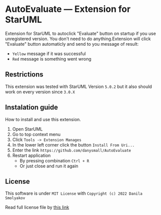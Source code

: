 # AutoEvaluate — Extension for StarUML

Extension for StarUML to autoclick "Evaluate" button on startup if you use unregistered version.
You don't need to do anything.Extension will click "Evaluate" button automaticly and send to you message of result:
- `Yellow` message if it was successful
- `Red` message is something went wrong

## Restrictions
This extension was tested with StarUML Version `5.0.2` but it also should work on every version since `3.0.X`

## Instalation guide
How to install and use this extension.
1. Open StarUML
2. Go to top context menu
3. Click `Tools -> Extension Manages`
4. In the lower left corner click the button `Install From Uri...`
5. Enter the link `https://github.com/danysmall/AutoEvaluate`
6. Restart application
    - By pressing combination `Ctrl + R`
    - Or just close and run it again

## License
This software is under `MIT License` with `Copyright (c) 2022 Danila Smolyakov`

Read full license file by [this link](LICENSE)